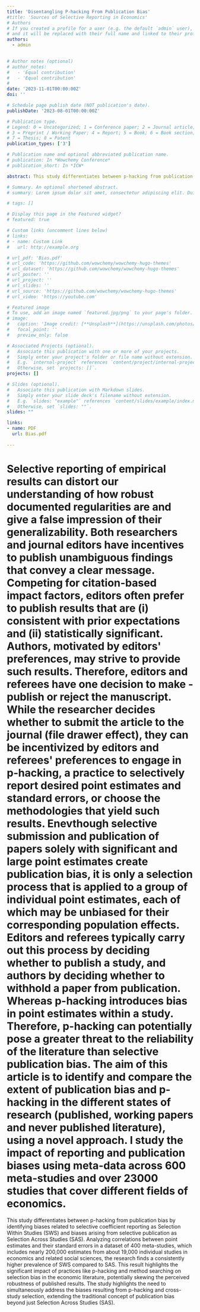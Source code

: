 ```yaml
---
title: 'Disentangling P-hacking From Publication Bias'
#title: 'Sources of Selective Reporting in Economics'
# Authors
# If you created a profile for a user (e.g. the default `admin` user), write the username (folder name) here
# and it will be replaced with their full name and linked to their profile.
authors:
  - admin
 

# Author notes (optional)
# author_notes:
#   - 'Equal contribution'
#   - 'Equal contribution'
# 
date: '2023-11-01T00:00:00Z'
doi: ''

# Schedule page publish date (NOT publication's date).
publishDate: '2023-08-01T00:00:00Z'

# Publication type.
# Legend: 0 = Uncategorized; 1 = Conference paper; 2 = Journal article;
# 3 = Preprint / Working Paper; 4 = Report; 5 = Book; 6 = Book section;
# 7 = Thesis; 8 = Patent
publication_types: ['3']

# Publication name and optional abbreviated publication name.
# publication: In *Wowchemy Conference*
# publication_short: In *ICW*

abstract: This study differentiates between p-hacking from publication bias by identifying biases related to selective coefficient reporting as Selection Within Studies (SWS) and biases arising from selective publication as Selection Across Studies (SAS). Analyzing correlations between point estimates and their standard errors in a dataset of 400 meta-studies, which includes nearly 200,000 estimates from about 19,000 individual studies in economics and related social sciences, the research finds a consistently higher prevalence of SWS compared to SAS. This result highlights the significant impact of practices like p-hacking and method searching on selection bias in the economic literature, potentially skewing the perceived robustness of published results. The study highlights the need to simultaneously address the biases resulting from p-hacking and cross-study selection, extending the traditional concept of publication bias beyond just Selection Across Studies (SAS).

# Summary. An optional shortened abstract.
# summary: Lorem ipsum dolor sit amet, consectetur adipiscing elit. Duis posuere tellus ac convallis placerat. Proin tincidunt magna sed ex sollicitudin condimentum.

# tags: []

# Display this page in the Featured widget?
# featured: true

# Custom links (uncomment lines below)
# links:
# - name: Custom Link
#   url: http://example.org

# url_pdf: 'Bias.pdf'
# url_code: 'https://github.com/wowchemy/wowchemy-hugo-themes'
# url_dataset: 'https://github.com/wowchemy/wowchemy-hugo-themes'
# url_poster: ''
# url_project: ''
# url_slides: ''
# url_source: 'https://github.com/wowchemy/wowchemy-hugo-themes'
# url_video: 'https://youtube.com'

# Featured image
# To use, add an image named `featured.jpg/png` to your page's folder.
# image:
#   caption: 'Image credit: [**Unsplash**](https://unsplash.com/photos/pLCdAaMFLTE)'
#   focal_point: ''
#   preview_only: false

# Associated Projects (optional).
#   Associate this publication with one or more of your projects.
#   Simply enter your project's folder or file name without extension.
#   E.g. `internal-project` references `content/project/internal-project/index.md`.
#   Otherwise, set `projects: []`.
projects: []

# Slides (optional).
#   Associate this publication with Markdown slides.
#   Simply enter your slide deck's filename without extension.
#   E.g. `slides: "example"` references `content/slides/example/index.md`.
#   Otherwise, set `slides: ""`.
slides: ""

links:
- name: PDF
  url: Bias.pdf
  
---
```

# Selective reporting of empirical results can distort our understanding of how robust documented regularities are and give a false impression of their generalizability. Both researchers and journal editors have incentives to publish unambiguous findings that convey a clear message. Competing for citation-based impact factors, editors often prefer to publish results that are (i) consistent with prior expectations and (ii) statistically significant. Authors, motivated by editors' preferences, may strive to provide such results. Therefore, editors and referees have one decision to make -  publish or reject the manuscript. While the researcher decides whether to submit the article to the journal (file drawer effect), they can be incentivized by editors and referees' preferences to engage in p-hacking, a practice to selectively report desired point estimates and standard errors, or choose the methodologies that yield such results. Enevthough selective submission and publication of papers solely with significant and large point estimates create publication bias, it is only a selection process that is applied to a group of individual point estimates, each of which may be unbiased for their corresponding population effects. Editors and referees typically carry out this process by deciding whether to publish a study, and authors by deciding whether to withhold a paper from publication. Whereas p-hacking introduces bias in point estimates within a study. Therefore, p-hacking can potentially pose a greater threat to the reliability of the literature than selective publication bias. The aim of this article is to identify and compare the extent of publication bias and p-hacking in the different states of research (published, working papers and never published literature), using a novel approach. I study the impact of reporting and publication biases using meta-data across 600 meta-studies and over 23000 studies that cover different fields of economics. 

This study differentiates between p-hacking from publication bias by identifying biases related to selective coefficient reporting as Selection Within Studies (SWS) and biases arising from selective publication as Selection Across Studies (SAS). Analyzing correlations between point estimates and their standard errors in a dataset of 400 meta-studies, which includes nearly 200,000 estimates from about 19,000 individual studies in economics and related social sciences, the research finds a consistently higher prevalence of SWS compared to SAS. This result highlights the significant impact of practices like p-hacking and method searching on selection bias in the economic literature, potentially skewing the perceived robustness of published results. The study highlights the need to simultaneously address the biases resulting from p-hacking and cross-study selection, extending the traditional concept of publication bias beyond just Selection Across Studies (SAS).

<!--

{{% callout note %}}
Click the _Cite_ button above to demo the feature to enable visitors to import publication metadata into their reference management software.
{{% /callout %}}

{{% callout note %}}
Create your slides in Markdown - click the _Slides_ button to check out the example.
{{% /callout %}}

Supplementary notes can be added here, including [code, math, and images](https://wowchemy.com/docs/writing-markdown-latex/).
-->
